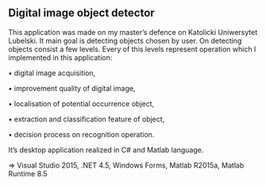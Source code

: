 ## Digital image object detector

This application was made on my master’s defence on Katolicki Uniwersytet Lubelski. 
It main goal is detecting objects chosen by user. 
On detecting objects consist a few levels. Every of this levels represent operation which I implemented in this application:

•	digital image acquisition,

•	improvement quality of digital image,

•	localisation of potential occurrence object,

•	extraction and classification feature of object,

•	decision process on recognition operation.

It’s desktop application realized in C# and Matlab language.

⇒ Visual Studio 2015, .NET 4.5, Windows Forms, Matlab R2015a, Matlab Runtime 8.5
